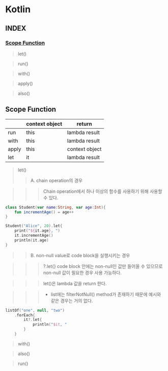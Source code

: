 # Kotlin
## INDEX
### [Scope Function](#scope-function)
> let()

> run()

> with()

> apply()

> also()


## Scope Function
||context object|return|
|---|---|---|
|run|this|lambda result|
|with|this|lambda result|
|apply|this|context object|
|let|it|lambda result|
> let()
>> A. chain operation의 경우

>>> Chain operation에서 하나 이상의 함수를 사용하기 위해 사용할 수 있다.

```kotlin
class Student(var name:String, var age:Int){
    fun incrementAge() = age++
}

Student("Alice", 20).let{
    print("${it.age}, ")
    it.incrementAge()
    println(it.age)
}
```

>> B. non-null value로 code block을 실행시키는 경우

>>> ?.let{} code block 안에는 non-null인 값만 들어올 수 있으므로 non-null 값이 필요한 경우 사용 가능하다.

>>> let()은 lambda 값을 return 한다.

>>> * list에는 filterNotNull() method가 존재하기 때문에 예시와 같은 경우는 거의 없다.

```kotlin
listOf("one", null, "two")
    .forEach{
        it?.let{
            println("$it, "
        }
    }
```

> with()

> also()

> run()

